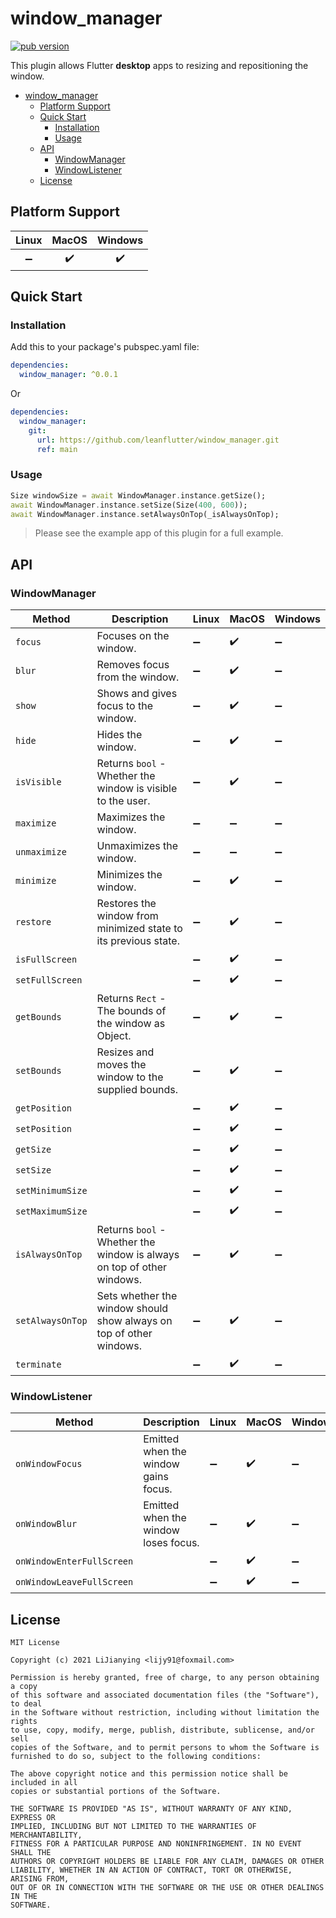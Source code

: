 # window_manager

[![pub version][pub-image]][pub-url]

[pub-image]: https://img.shields.io/pub/v/window_manager.svg
[pub-url]: https://pub.dev/packages/window_manager

This plugin allows Flutter **desktop** apps to resizing and repositioning the window.

<!-- START doctoc generated TOC please keep comment here to allow auto update -->
<!-- DON'T EDIT THIS SECTION, INSTEAD RE-RUN doctoc TO UPDATE -->

- [window_manager](#window_manager)
  - [Platform Support](#platform-support)
  - [Quick Start](#quick-start)
    - [Installation](#installation)
    - [Usage](#usage)
  - [API](#api)
    - [WindowManager](#windowmanager)
    - [WindowListener](#windowlistener)
  - [License](#license)

<!-- END doctoc generated TOC please keep comment here to allow auto update -->

## Platform Support

| Linux | MacOS | Windows |
| :---: | :---: | :-----: |
|  ➖   |  ✔️   |   ✔️    |

## Quick Start

### Installation

Add this to your package's pubspec.yaml file:

```yaml
dependencies:
  window_manager: ^0.0.1
```

Or

```yaml
dependencies:
  window_manager:
    git:
      url: https://github.com/leanflutter/window_manager.git
      ref: main
```

### Usage

```dart
Size windowSize = await WindowManager.instance.getSize();
await WindowManager.instance.setSize(Size(400, 600));
await WindowManager.instance.setAlwaysOnTop(_isAlwaysOnTop);
```

> Please see the example app of this plugin for a full example.

## API

### WindowManager

| Method           | Description                                                            | Linux | MacOS | Windows |
| ---------------- | ---------------------------------------------------------------------- | ----- | ----- | ------- |
| `focus`          | Focuses on the window.                                                 | ➖    | ✔️    | ➖      |
| `blur`           | Removes focus from the window.                                         | ➖    | ✔️    | ➖      |
| `show`           | Shows and gives focus to the window.                                   | ➖    | ✔️    | ➖      |
| `hide`           | Hides the window.                                                      | ➖    | ✔️    | ➖      |
| `isVisible`      | Returns `bool` - Whether the window is visible to the user.            | ➖    | ✔️    | ➖      |
| `maximize`       | Maximizes the window.                                                  | ➖    | ➖    | ➖      |
| `unmaximize`     | Unmaximizes the window.                                                | ➖    | ➖    | ➖      |
| `minimize`       | Minimizes the window.                                                  | ➖    | ✔️    | ➖      |
| `restore`        | Restores the window from minimized state to its previous state.        | ➖    | ✔️    | ➖      |
| `isFullScreen`   |                                                                        | ➖    | ✔️    | ➖      |
| `setFullScreen`  |                                                                        | ➖    | ✔️    | ➖      |
| `getBounds`      | Returns `Rect` - The bounds of the window as Object.                   | ➖    | ✔️    | ➖      |
| `setBounds`      | Resizes and moves the window to the supplied bounds.                   | ➖    | ✔️    | ➖      |
| `getPosition`    |                                                                        | ➖    | ✔️    | ➖      |
| `setPosition`    |                                                                        | ➖    | ✔️    | ➖      |
| `getSize`        |                                                                        | ➖    | ✔️    | ➖      |
| `setSize`        |                                                                        | ➖    | ✔️    | ➖      |
| `setMinimumSize` |                                                                        | ➖    | ✔️    | ➖      |
| `setMaximumSize` |                                                                        | ➖    | ✔️    | ➖      |
| `isAlwaysOnTop`  | Returns `bool` - Whether the window is always on top of other windows. | ➖    | ✔️    | ➖      |
| `setAlwaysOnTop` | Sets whether the window should show always on top of other windows.    | ➖    | ✔️    | ➖      |
| `terminate`      |                                                                        | ➖    | ✔️    | ➖      |

### WindowListener

| Method                    | Description                          | Linux | MacOS | Windows |
| ------------------------- | ------------------------------------ | ----- | ----- | ------- |
| `onWindowFocus`           | Emitted when the window gains focus. | ➖    | ✔️    | ➖      |
| `onWindowBlur`            | Emitted when the window loses focus. | ➖    | ✔️    | ➖      |
| `onWindowEnterFullScreen` |                                      | ➖    | ✔️    | ➖      |
| `onWindowLeaveFullScreen` |                                      | ➖    | ✔️    | ➖      |

## License

```text
MIT License

Copyright (c) 2021 LiJianying <lijy91@foxmail.com>

Permission is hereby granted, free of charge, to any person obtaining a copy
of this software and associated documentation files (the "Software"), to deal
in the Software without restriction, including without limitation the rights
to use, copy, modify, merge, publish, distribute, sublicense, and/or sell
copies of the Software, and to permit persons to whom the Software is
furnished to do so, subject to the following conditions:

The above copyright notice and this permission notice shall be included in all
copies or substantial portions of the Software.

THE SOFTWARE IS PROVIDED "AS IS", WITHOUT WARRANTY OF ANY KIND, EXPRESS OR
IMPLIED, INCLUDING BUT NOT LIMITED TO THE WARRANTIES OF MERCHANTABILITY,
FITNESS FOR A PARTICULAR PURPOSE AND NONINFRINGEMENT. IN NO EVENT SHALL THE
AUTHORS OR COPYRIGHT HOLDERS BE LIABLE FOR ANY CLAIM, DAMAGES OR OTHER
LIABILITY, WHETHER IN AN ACTION OF CONTRACT, TORT OR OTHERWISE, ARISING FROM,
OUT OF OR IN CONNECTION WITH THE SOFTWARE OR THE USE OR OTHER DEALINGS IN THE
SOFTWARE.
```
